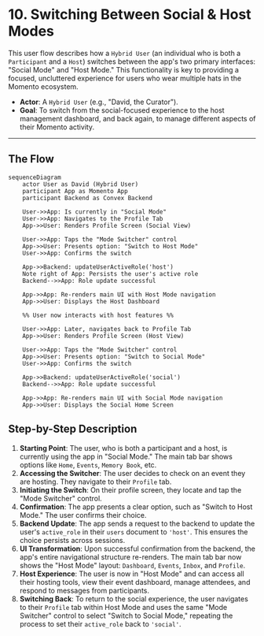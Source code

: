 # 10. Switching Between Social & Host Modes

This user flow describes how a `Hybrid User` (an individual who is both a `Participant` and a `Host`) switches between the app's two primary interfaces: "Social Mode" and "Host Mode." This functionality is key to providing a focused, uncluttered experience for users who wear multiple hats in the Momento ecosystem.

- **Actor**: A `Hybrid User` (e.g., "David, the Curator").
- **Goal**: To switch from the social-focused experience to the host management dashboard, and back again, to manage different aspects of their Momento activity.

---

## The Flow

```mermaid
sequenceDiagram
    actor User as David (Hybrid User)
    participant App as Momento App
    participant Backend as Convex Backend

    User->>App: Is currently in "Social Mode"
    User->>App: Navigates to the Profile Tab
    App->>User: Renders Profile Screen (Social View)

    User->>App: Taps the "Mode Switcher" control
    App->>User: Presents option: "Switch to Host Mode"
    User->>App: Confirms the switch

    App->>Backend: updateUserActiveRole('host')
    Note right of App: Persists the user's active role
    Backend-->>App: Role update successful

    App->>App: Re-renders main UI with Host Mode navigation
    App->>User: Displays the Host Dashboard

    %% User now interacts with host features %%

    User->>App: Later, navigates back to Profile Tab
    App->>User: Renders Profile Screen (Host View)

    User->>App: Taps the "Mode Switcher" control
    App->>User: Presents option: "Switch to Social Mode"
    User->>App: Confirms the switch

    App->>Backend: updateUserActiveRole('social')
    Backend-->>App: Role update successful

    App->>App: Re-renders main UI with Social Mode navigation
    App->>User: Displays the Social Home Screen
```

## Step-by-Step Description

1.  **Starting Point**: The user, who is both a participant and a host, is currently using the app in "Social Mode." The main tab bar shows options like `Home`, `Events`, `Memory Book`, etc.
2.  **Accessing the Switcher**: The user decides to check on an event they are hosting. They navigate to their `Profile` tab.
3.  **Initiating the Switch**: On their profile screen, they locate and tap the "Mode Switcher" control.
4.  **Confirmation**: The app presents a clear option, such as "Switch to Host Mode." The user confirms their choice.
5.  **Backend Update**: The app sends a request to the backend to update the user's `active_role` in their `users` document to `'host'`. This ensures the choice persists across sessions.
6.  **UI Transformation**: Upon successful confirmation from the backend, the app's entire navigational structure re-renders. The main tab bar now shows the "Host Mode" layout: `Dashboard`, `Events`, `Inbox`, and `Profile`.
7.  **Host Experience**: The user is now in "Host Mode" and can access all their hosting tools, view their event dashboard, manage attendees, and respond to messages from participants.
8.  **Switching Back**: To return to the social experience, the user navigates to their `Profile` tab within Host Mode and uses the same "Mode Switcher" control to select "Switch to Social Mode," repeating the process to set their `active_role` back to `'social'`.
